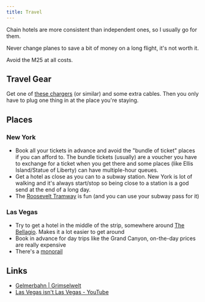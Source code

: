 ```yaml
---
title: Travel
---
```


Chain hotels are more consistent than independent ones, so I usually go for them.

Never change planes to save a bit of money on a long flight, it's not worth it.

Avoid the M25 at all costs.

## Travel Gear

Get one of [these chargers](https://www.amazon.co.uk/Anker-5-Port-Charger-PowerPort-Samsung-Blue/dp/B01KUTRGS4) (or similar) and some extra cables. Then you only have to plug one thing in at the place you're staying.

## Places

### New York

- Book all your tickets in advance and avoid the "bundle of ticket" places if you can afford to. The bundle tickets (usually) are a voucher you have to exchange for a ticket when you get there and some places (like Ellis Island/Statue of Liberty) can have multiple-hour queues.
- Get a hotel as close as you can to a subway station. New York is lot of walking and it's always start/stop so being close to a station is a god send at the end of a long day.
- The [Roosevelt Tramway](https://rioc.ny.gov/302/Tram) is fun (and you can use your subway pass for it)

### Las Vegas

- Try to get a hotel in the middle of the strip, somewhere around [The Bellagio](https://bellagio.mgmresorts.com/en.html). Makes it a lot easier to get around
- Book in advance for day trips like the Grand Canyon, on-the-day prices are really expensive
- There's a [monorail](https://www.lvmonorail.com/)

## Links

- [Gelmerbahn | Grimselwelt](https://www.grimselwelt.ch/en/railways/gelmerbahn/)
- [Las Vegas isn't Las Vegas - YouTube](https://www.youtube.com/watch?v=naDCCW5TSpU)

